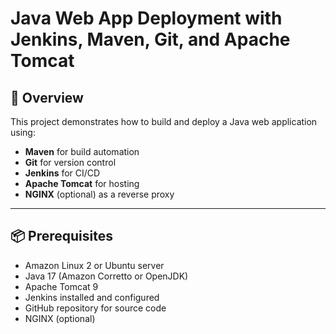 # Java Web App Deployment with Jenkins, Maven, Git, and Apache Tomcat

## 🚀 Overview
This project demonstrates how to build and deploy a Java web application using:
- **Maven** for build automation
- **Git** for version control
- **Jenkins** for CI/CD
- **Apache Tomcat** for hosting
- **NGINX** (optional) as a reverse proxy

---

## 📦 Prerequisites

- Amazon Linux 2 or Ubuntu server
- Java 17 (Amazon Corretto or OpenJDK)
- Apache Tomcat 9
- Jenkins installed and configured
- GitHub repository for source code
- NGINX (optional)
